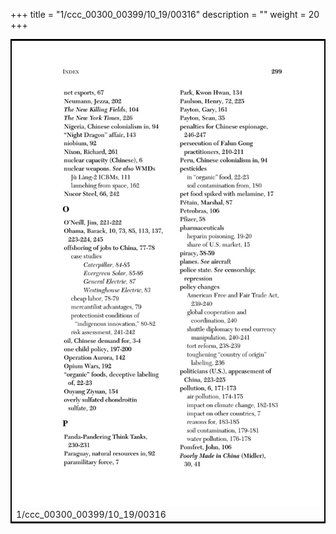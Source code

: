 +++
title = "1/ccc_00300_00399/10_19/00316"
description = ""
weight = 20
+++

<table style="border:2px solid black;max-width:800px;max-height:800px;" 
><tr><td>
<img class="center-fit-jpg"
src="/jpg_/out_jpg_dbc_316.jpg">
1/ccc_00300_00399/10_19/00316
</img></td></tr></table>
